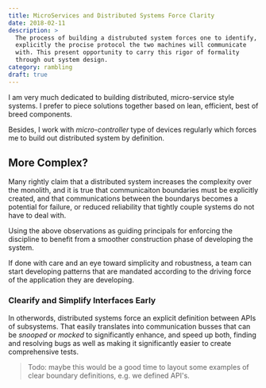 ```yaml
---
title: MicroServices and Distributed Systems Force Clarity
date: 2018-02-11
description: > 
  The process of building a distrubuted system forces one to identify,
  explicitly the procise protocol the two machines will communicate
  with. This present opportunity to carry this rigor of formality
  through out system design.
category: rambling
draft: true
---
```


I am very much dedicated to building distributed, micro-service style
systems. I prefer to piece solutions together based on lean,
efficient, best of breed components.

Besides, I work with _micro-controller_ type of devices regularly
which forces me to build out distributed system by definition.

## More Complex?

Many rightly claim that a distributed system increases the complexity
over the monolith, and it is true that communicaiton boundaries must
be explicitly created, and that communications between the boundarys
becomes a potential for failure, or reduced reliability that tightly
couple systems do not have to deal with.

Using the above observations as guiding principals for enforcing the
discipline to benefit from a smoother construction phase of developing
the system. 

If done with care and an eye toward simplicity and robustness, a team
can start developing patterns that are mandated according to the
driving force of the application they are developing.

### Clearify and Simplify Interfaces Early

In otherwords, distributed systems force an explicit definition
between APIs of subsystems.  That easily translates into communication
busses that can be _snooped_ or _mocked_ to significantly enhance, and
speed up both, finding and resolving bugs as well as making it
significantly easier to create comprehensive tests.

> Todo: maybe this would be a good time to layout some examples of
> clear boundary definitions, e.g. we defined API's.
